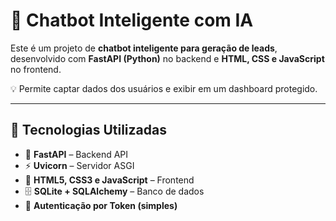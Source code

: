 # 🤖 Chatbot Inteligente com IA

Este é um projeto de **chatbot inteligente para geração de leads**, desenvolvido com **FastAPI (Python)** no backend e **HTML, CSS e JavaScript** no frontend.  

💡 Permite captar dados dos usuários e exibir em um dashboard protegido.

---

## 🚀 Tecnologias Utilizadas

- 🐍 **FastAPI** – Backend API
- ⚡ **Uvicorn** – Servidor ASGI
- 🎨 **HTML5, CSS3 e JavaScript** – Frontend
- 🗄️ **SQLite + SQLAlchemy** – Banco de dados
- 🔐 **Autenticação por Token (simples)**
